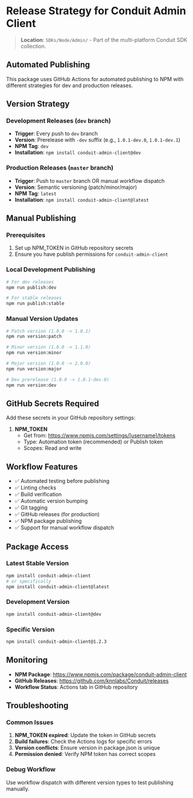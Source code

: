 # Release Strategy for Conduit Admin Client

> **Location**: `SDKs/Node/Admin/` - Part of the multi-platform Conduit SDK collection.

## Automated Publishing

This package uses GitHub Actions for automated publishing to NPM with different strategies for dev and production releases.

## Version Strategy

### Development Releases (`dev` branch)
- **Trigger**: Every push to `dev` branch
- **Version**: Prerelease with `-dev` suffix (e.g., `1.0.1-dev.0`, `1.0.1-dev.1`)
- **NPM Tag**: `dev`
- **Installation**: `npm install conduit-admin-client@dev`

### Production Releases (`master` branch)
- **Trigger**: Push to `master` branch OR manual workflow dispatch
- **Version**: Semantic versioning (patch/minor/major)
- **NPM Tag**: `latest`
- **Installation**: `npm install conduit-admin-client@latest`

## Manual Publishing

### Prerequisites
1. Set up NPM_TOKEN in GitHub repository secrets
2. Ensure you have publish permissions for `conduit-admin-client`

### Local Development Publishing
```bash
# For dev releases
npm run publish:dev

# For stable releases
npm run publish:stable
```

### Manual Version Updates
```bash
# Patch version (1.0.0 -> 1.0.1)
npm run version:patch

# Minor version (1.0.0 -> 1.1.0)
npm run version:minor

# Major version (1.0.0 -> 2.0.0)
npm run version:major

# Dev prerelease (1.0.0 -> 1.0.1-dev.0)
npm run version:dev
```

## GitHub Secrets Required

Add these secrets in your GitHub repository settings:

1. **NPM_TOKEN**
   - Get from: https://www.npmjs.com/settings/[username]/tokens
   - Type: Automation token (recommended) or Publish token
   - Scopes: Read and write

## Workflow Features

- ✅ Automated testing before publishing
- ✅ Linting checks
- ✅ Build verification
- ✅ Automatic version bumping
- ✅ Git tagging
- ✅ GitHub releases (for production)
- ✅ NPM package publishing
- ✅ Support for manual workflow dispatch

## Package Access

### Latest Stable Version
```bash
npm install conduit-admin-client
# or specifically
npm install conduit-admin-client@latest
```

### Development Version
```bash
npm install conduit-admin-client@dev
```

### Specific Version
```bash
npm install conduit-admin-client@1.2.3
```

## Monitoring

- **NPM Package**: https://www.npmjs.com/package/conduit-admin-client
- **GitHub Releases**: https://github.com/knnlabs/Conduit/releases
- **Workflow Status**: Actions tab in GitHub repository

## Troubleshooting

### Common Issues

1. **NPM_TOKEN expired**: Update the token in GitHub secrets
2. **Build failures**: Check the Actions logs for specific errors
3. **Version conflicts**: Ensure version in package.json is unique
4. **Permission denied**: Verify NPM token has correct scopes

### Debug Workflow
Use workflow dispatch with different version types to test publishing manually.